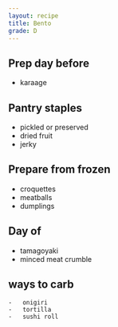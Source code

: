 ```yaml
---
layout: recipe
title: Bento
grade: D
---
```

<!-- stub -->

<!-- endstub -->
## Prep day before
-   karaage

## Pantry staples
-   pickled or preserved
-   dried fruit
-   jerky

## Prepare from frozen
-   croquettes
-   meatballs
-   dumplings

## Day of
-   tamagoyaki
-   minced meat crumble


## ways to carb
    -   onigiri
    -   tortilla
    -   sushi roll